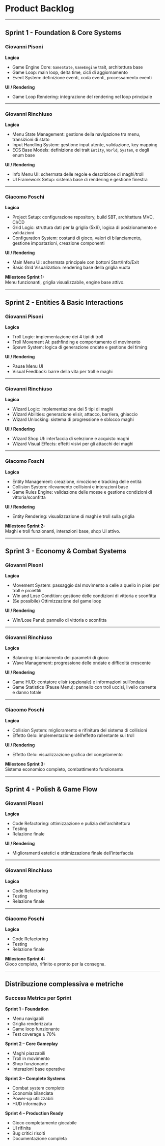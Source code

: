 # Product Backlog

---

## Sprint 1 - Foundation & Core Systems

### Giovanni Pisoni
**Logica**
- Game Engine Core: `GameState`, `GameEngine` trait, architettura base
- Game Loop: main loop, delta time, cicli di aggiornamento
- Event System: definizione eventi, coda eventi, processamento eventi

**UI / Rendering**
- Game Loop Rendering: integrazione del rendering nel loop principale

---

### Giovanni Rinchiuso
**Logica**
- Menu State Management: gestione della navigazione tra menu, transizioni di stato
- Input Handling System: gestione input utente, validazione, key mapping
- ECS Base Models: definizione dei trait `Entity`, `World`, `System`, e degli enum base

**UI / Rendering**
- Info Menu UI: schermata delle regole e descrizione di maghi/troll
- UI Framework Setup: sistema base di rendering e gestione finestra

---

### Giacomo Foschi
**Logica**
- Project Setup: configurazione repository, build SBT, architettura MVC, CI/CD
- Grid Logic: struttura dati per la griglia (5x9), logica di posizionamento e validazioni
- Configuration System: costanti di gioco, valori di bilanciamento, gestione impostazioni, creazione componenti

**UI / Rendering**
- Main Menu UI: schermata principale con bottoni Start/Info/Exit
- Basic Grid Visualization: rendering base della griglia vuota

**Milestone Sprint 1:**  
Menu funzionanti, griglia visualizzabile, engine base attivo.

---

## Sprint 2 - Entities & Basic Interactions

### Giovanni Pisoni
**Logica**
- Troll Logic: implementazione dei 4 tipi di troll
- Troll Movement AI: pathfinding e comportamento di movimento
- Spawn System: logica di generazione ondate e gestione del timing

**UI / Rendering**
- Pause Menu UI
- Visual Feedback: barre della vita per troll e maghi

---

### Giovanni Rinchiuso
**Logica**
- Wizard Logic: implementazione dei 5 tipi di maghi
- Wizard Abilities: generazione elisir, attacco, barriera, ghiaccio
- Wizard Unlocking: sistema di progressione e sblocco maghi

**UI / Rendering**
- Wizard Shop UI: interfaccia di selezione e acquisto maghi
- Wizard Visual Effects: effetti visivi per gli attacchi dei maghi

---

### Giacomo Foschi
**Logica**
- Entity Management: creazione, rimozione e tracking delle entità
- Collision System: rilevamento collisioni e interazioni base
- Game Rules Engine: validazione delle mosse e gestione condizioni di vittoria/sconfitta

**UI / Rendering**
- Entity Rendering: visualizzazione di maghi e troll sulla griglia

**Milestone Sprint 2:**  
Maghi e troll funzionanti, interazioni base, shop UI attivo.

---

## Sprint 3 - Economy & Combat Systems

### Giovanni Pisoni
**Logica**
- Movement System: passaggio dal movimento a celle a quello in pixel per troll e proiettili
- Win and Lose Condition: gestione delle condizioni di vittoria e sconfitta
- (Se possibile) Ottimizzazione del game loop

**UI / Rendering**
- Win/Lose Panel: pannello di vittoria o sconfitta

---

### Giovanni Rinchiuso
**Logica**
- Balancing: bilanciamento dei parametri di gioco
- Wave Management: progressione delle ondate e difficoltà crescente

**UI / Rendering**
- Game HUD: contatore elisir (opzionale) e informazioni sull’ondata
- Game Statistics (Pause Menu): pannello con troll uccisi, livello corrente e danno totale

---

### Giacomo Foschi
**Logica**
- Collision System: miglioramento e rifinitura del sistema di collisioni
- Effetto Gelo: implementazione dell’effetto rallentante sui troll

**UI / Rendering**
- Effetto Gelo: visualizzazione grafica del congelamento

**Milestone Sprint 3:**  
Sistema economico completo, combattimento funzionante.

---

## Sprint 4 - Polish & Game Flow

### Giovanni Pisoni
**Logica**
- Code Refactoring: ottimizzazione e pulizia dell’architettura
- Testing
- Relazione finale

**UI / Rendering**
- Miglioramenti estetici e ottimizzazione finale dell’interfaccia

---

### Giovanni Rinchiuso
**Logica**
- Code Refactoring
- Testing
- Relazione finale

---

### Giacomo Foschi
**Logica**
- Code Refactoring
- Testing
- Relazione finale

**Milestone Sprint 4:**  
Gioco completo, rifinito e pronto per la consegna.

---

## Distribuzione complessiva e metriche

### Success Metrics per Sprint

**Sprint 1 – Foundation**
- Menu navigabili
- Griglia renderizzata
- Game loop funzionante
- Test coverage ≥ 70%

**Sprint 2 – Core Gameplay**
- Maghi piazzabili
- Troll in movimento
- Shop funzionante
- Interazioni base operative

**Sprint 3 – Complete Systems**
- Combat system completo
- Economia bilanciata
- Power-up utilizzabili
- HUD informativo

**Sprint 4 – Production Ready**
- Gioco completamente giocabile
- UI rifinita
- Bug critici risolti
- Documentazione completa
